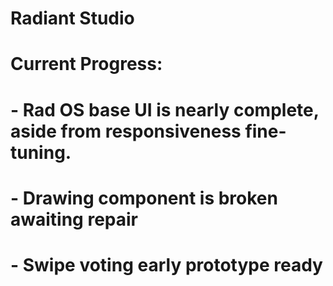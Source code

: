 # Radiant Studio


# Current Progress:
# - Rad OS base UI is nearly complete, aside from responsiveness fine-tuning.
# - Drawing component is broken awaiting repair
# - Swipe voting early prototype ready
